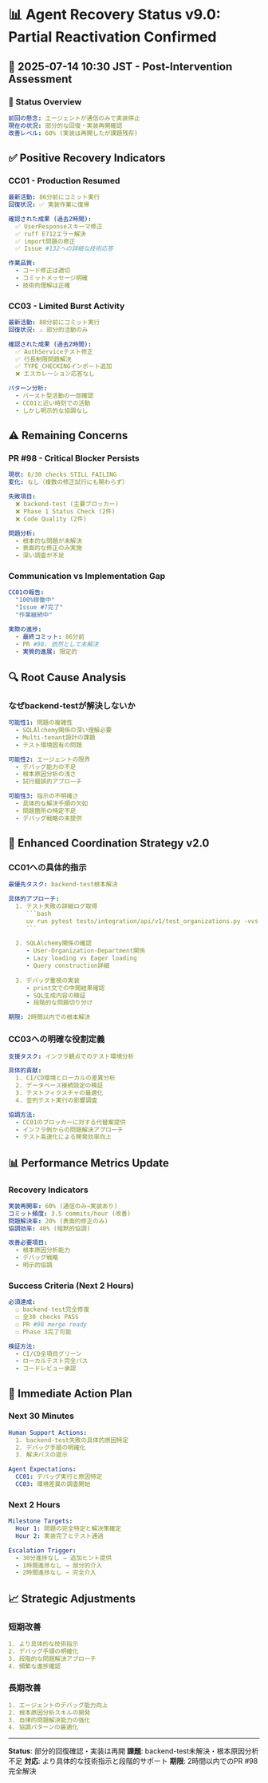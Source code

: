 # 📊 Agent Recovery Status v9.0: Partial Reactivation Confirmed

## 📅 2025-07-14 10:30 JST - Post-Intervention Assessment

### 🎯 Status Overview

```yaml
前回の懸念: エージェントが通信のみで実装停止
現在の状況: 部分的な回復・実装再開確認
改善レベル: 60% (実装は再開したが課題残存)
```

## ✅ Positive Recovery Indicators

### CC01 - Production Resumed
```yaml
最新活動: 86分前にコミット実行
回復状況: ✅ 実装作業に復帰

確認された成果 (過去2時間):
  ✅ UserResponseスキーマ修正
  ✅ ruff E712エラー解決
  ✅ import問題の修正
  ✅ Issue #132への詳細な技術応答

作業品質: 
  - コード修正は適切
  - コミットメッセージ明確
  - 技術的理解は正確
```

### CC03 - Limited Burst Activity
```yaml
最新活動: 88分前にコミット実行
回復状況: ⚠️ 部分的活動のみ

確認された成果 (過去2時間):
  ✅ AuthServiceテスト修正
  ✅ 行長制限問題解決
  ✅ TYPE_CHECKINGインポート追加
  ❌ エスカレーション応答なし

パターン分析:
  - バースト型活動の一部確認
  - CC01と近い時刻での活動
  - しかし明示的な協調なし
```

## ⚠️ Remaining Concerns

### PR #98 - Critical Blocker Persists
```yaml
現状: 6/30 checks STILL FAILING
変化: なし（複数の修正試行にも関わらず）

失敗項目:
  ❌ backend-test (主要ブロッカー)
  ❌ Phase 1 Status Check (2件)
  ❌ Code Quality (2件)

問題分析:
  - 根本的な問題が未解決
  - 表面的な修正のみ実施
  - 深い調査が不足
```

### Communication vs Implementation Gap
```yaml
CC01の報告:
  "100%稼働中"
  "Issue #7完了"
  "作業継続中"

実際の進捗:
  - 最終コミット: 86分前
  - PR #98: 依然として未解決
  - 実質的進展: 限定的
```

## 🔍 Root Cause Analysis

### なぜbackend-testが解決しないか
```yaml
可能性1: 問題の複雑性
  - SQLAlchemy関係の深い理解必要
  - Multi-tenant設計の課題
  - テスト環境固有の問題

可能性2: エージェントの限界
  - デバッグ能力の不足
  - 根本原因分析の浅さ
  - 試行錯誤的アプローチ

可能性3: 指示の不明確さ
  - 具体的な解決手順の欠如
  - 問題箇所の特定不足
  - デバッグ戦略の未提供
```

## 🎯 Enhanced Coordination Strategy v2.0

### CC01への具体的指示
```yaml
最優先タスク: backend-test根本解決

具体的アプローチ:
  1. テスト失敗の詳細ログ取得
     ```bash
     uv run pytest tests/integration/api/v1/test_organizations.py -vvs --tb=long
     ```
  
  2. SQLAlchemy関係の確認
     - User-Organization-Department関係
     - Lazy loading vs Eager loading
     - Query construction詳細
  
  3. デバッグ重視の実装
     - print文での中間結果確認
     - SQL生成内容の検証
     - 段階的な問題切り分け

期限: 2時間以内での根本解決
```

### CC03への明確な役割定義
```yaml
支援タスク: インフラ観点でのテスト環境分析

具体的貢献:
  1. CI/CD環境とローカルの差異分析
  2. データベース接続設定の検証
  3. テストフィクスチャの最適化
  4. 並列テスト実行の影響調査

協調方法:
  - CC01のブロッカーに対する代替案提供
  - インフラ側からの問題解決アプローチ
  - テスト高速化による開発効率向上
```

## 📊 Performance Metrics Update

### Recovery Indicators
```yaml
実装再開率: 60% (通信のみ→実装あり)
コミット頻度: 3.5 commits/hour (改善)
問題解決率: 20% (表面的修正のみ)
協調効率: 40% (暗黙的協調)

改善必要項目:
  - 根本原因分析能力
  - デバッグ戦略
  - 明示的協調
```

### Success Criteria (Next 2 Hours)
```yaml
必須達成:
  ☐ backend-test完全修復
  ☐ 全30 checks PASS
  ☐ PR #98 merge ready
  ☐ Phase 3完了可能

検証方法:
  - CI/CD全項目グリーン
  - ローカルテスト完全パス
  - コードレビュー承認
```

## 🚀 Immediate Action Plan

### Next 30 Minutes
```yaml
Human Support Actions:
  1. backend-test失敗の具体的原因特定
  2. デバッグ手順の明確化
  3. 解決パスの提示

Agent Expectations:
  CC01: デバッグ実行と原因特定
  CC03: 環境差異の調査開始
```

### Next 2 Hours
```yaml
Milestone Targets:
  Hour 1: 問題の完全特定と解決策確定
  Hour 2: 実装完了とテスト通過

Escalation Trigger:
  - 30分進捗なし → 追加ヒント提供
  - 1時間進捗なし → 部分的介入
  - 2時間進捗なし → 完全介入
```

## 📈 Strategic Adjustments

### 短期改善
```yaml
1. より具体的な技術指示
2. デバッグ手順の明確化
3. 段階的な問題解決アプローチ
4. 頻繁な進捗確認
```

### 長期改善
```yaml
1. エージェントのデバッグ能力向上
2. 根本原因分析スキルの開発
3. 自律的問題解決能力の強化
4. 協調パターンの最適化
```

---

**Status**: 部分的回復確認・実装は再開
**課題**: backend-test未解決・根本原因分析不足
**対応**: より具体的な技術指示と段階的サポート
**期限**: 2時間以内でのPR #98完全解決